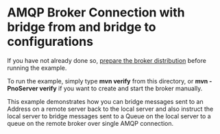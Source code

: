 # AMQP Broker Connection with bridge from and bridge to configurations

If you have not already done so, [prepare the broker distribution](../../../../README.md#getting-started) before running the example.

To run the example, simply type **mvn verify** from this directory, or **mvn -PnoServer verify** if you want to create and start the broker manually.

This example demonstrates how you can bridge messages sent to an Address on a remote server back to the local server and also instruct the local server to bridge messages sent to a Queue on the local server to a queue on the remote broker over single AMQP connection.
